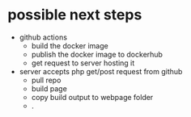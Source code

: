 # possible next steps

- github actions
  - build the docker image
  - publish the docker image to dockerhub
  - get request to server hosting it
- server accepts php get/post request from github
  - pull repo
  - build page
  - copy build output to webpage folder
  - .
